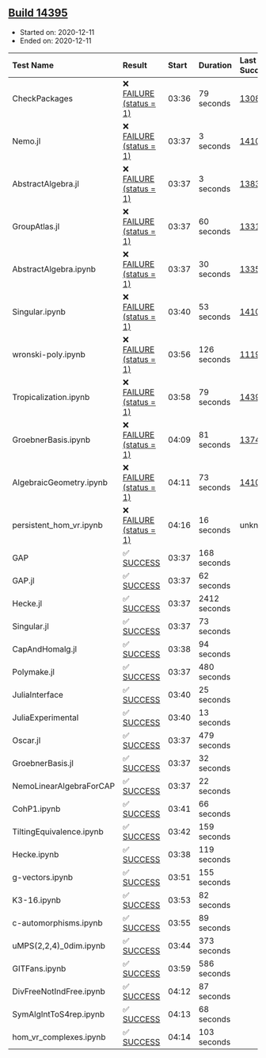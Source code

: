 ## [Build 14395](https://oscarci.mathematik.uni-kl.de/job/oscar/14395/)

* Started on: 2020-12-11
* Ended on: 2020-12-11

| Test Name    | Result | Start | Duration | Last Success | First Failure |
|:-------------|:-------|:------|:---------|:-------------|:--------------|
| CheckPackages | ❌ [FAILURE (status = 1)](https://oscarci.mathematik.uni-kl.de/job/oscar/14395/artifact/logs/build-14395/CheckPackages.log) | 03:36 | 79 seconds | [13085](https://oscarci.mathematik.uni-kl.de/job/oscar/13085/) | [13086](https://oscarci.mathematik.uni-kl.de/job/oscar/13086/) |
| Nemo.jl | ❌ [FAILURE (status = 1)](https://oscarci.mathematik.uni-kl.de/job/oscar/14395/artifact/logs/build-14395/Nemo.jl.log) | 03:37 | 3 seconds | [14101](https://oscarci.mathematik.uni-kl.de/job/oscar/14101/) | [14102](https://oscarci.mathematik.uni-kl.de/job/oscar/14102/) |
| AbstractAlgebra.jl | ❌ [FAILURE (status = 1)](https://oscarci.mathematik.uni-kl.de/job/oscar/14395/artifact/logs/build-14395/AbstractAlgebra.jl.log) | 03:37 | 3 seconds | [13837](https://oscarci.mathematik.uni-kl.de/job/oscar/13837/) | [13838](https://oscarci.mathematik.uni-kl.de/job/oscar/13838/) |
| GroupAtlas.jl | ❌ [FAILURE (status = 1)](https://oscarci.mathematik.uni-kl.de/job/oscar/14395/artifact/logs/build-14395/GroupAtlas.jl.log) | 03:37 | 60 seconds | [13311](https://oscarci.mathematik.uni-kl.de/job/oscar/13311/) | [13312](https://oscarci.mathematik.uni-kl.de/job/oscar/13312/) |
| AbstractAlgebra.ipynb | ❌ [FAILURE (status = 1)](https://oscarci.mathematik.uni-kl.de/job/oscar/14395/artifact/logs/build-14395/AbstractAlgebra.ipynb.log) | 03:37 | 30 seconds | [13355](https://oscarci.mathematik.uni-kl.de/job/oscar/13355/) | [13356](https://oscarci.mathematik.uni-kl.de/job/oscar/13356/) |
| Singular.ipynb | ❌ [FAILURE (status = 1)](https://oscarci.mathematik.uni-kl.de/job/oscar/14395/artifact/logs/build-14395/Singular.ipynb.log) | 03:40 | 53 seconds | [14101](https://oscarci.mathematik.uni-kl.de/job/oscar/14101/) | [14102](https://oscarci.mathematik.uni-kl.de/job/oscar/14102/) |
| wronski-poly.ipynb | ❌ [FAILURE (status = 1)](https://oscarci.mathematik.uni-kl.de/job/oscar/14395/artifact/logs/build-14395/wronski-poly.ipynb.log) | 03:56 | 126 seconds | [11192](https://oscarci.mathematik.uni-kl.de/job/oscar/11192/) | [11193](https://oscarci.mathematik.uni-kl.de/job/oscar/11193/) |
| Tropicalization.ipynb | ❌ [FAILURE (status = 1)](https://oscarci.mathematik.uni-kl.de/job/oscar/14395/artifact/logs/build-14395/Tropicalization.ipynb.log) | 03:58 | 79 seconds | [14394](https://oscarci.mathematik.uni-kl.de/job/oscar/14394/) | [14395](https://oscarci.mathematik.uni-kl.de/job/oscar/14395/) |
| GroebnerBasis.ipynb | ❌ [FAILURE (status = 1)](https://oscarci.mathematik.uni-kl.de/job/oscar/14395/artifact/logs/build-14395/GroebnerBasis.ipynb.log) | 04:09 | 81 seconds | [13748](https://oscarci.mathematik.uni-kl.de/job/oscar/13748/) | [13749](https://oscarci.mathematik.uni-kl.de/job/oscar/13749/) |
| AlgebraicGeometry.ipynb | ❌ [FAILURE (status = 1)](https://oscarci.mathematik.uni-kl.de/job/oscar/14395/artifact/logs/build-14395/AlgebraicGeometry.ipynb.log) | 04:11 | 73 seconds | [14101](https://oscarci.mathematik.uni-kl.de/job/oscar/14101/) | [14102](https://oscarci.mathematik.uni-kl.de/job/oscar/14102/) |
| persistent_hom_vr.ipynb | ❌ [FAILURE (status = 1)](https://oscarci.mathematik.uni-kl.de/job/oscar/14395/artifact/logs/build-14395/persistent_hom_vr.ipynb.log) | 04:16 | 16 seconds | unknown | unknown |
| GAP | ✅ [SUCCESS](https://oscarci.mathematik.uni-kl.de/job/oscar/14395/artifact/logs/build-14395/GAP.log) | 03:37 | 168 seconds |  |  |
| GAP.jl | ✅ [SUCCESS](https://oscarci.mathematik.uni-kl.de/job/oscar/14395/artifact/logs/build-14395/GAP.jl.log) | 03:37 | 62 seconds |  |  |
| Hecke.jl | ✅ [SUCCESS](https://oscarci.mathematik.uni-kl.de/job/oscar/14395/artifact/logs/build-14395/Hecke.jl.log) | 03:37 | 2412 seconds |  |  |
| Singular.jl | ✅ [SUCCESS](https://oscarci.mathematik.uni-kl.de/job/oscar/14395/artifact/logs/build-14395/Singular.jl.log) | 03:37 | 73 seconds |  |  |
| CapAndHomalg.jl | ✅ [SUCCESS](https://oscarci.mathematik.uni-kl.de/job/oscar/14395/artifact/logs/build-14395/CapAndHomalg.jl.log) | 03:38 | 94 seconds |  |  |
| Polymake.jl | ✅ [SUCCESS](https://oscarci.mathematik.uni-kl.de/job/oscar/14395/artifact/logs/build-14395/Polymake.jl.log) | 03:37 | 480 seconds |  |  |
| JuliaInterface | ✅ [SUCCESS](https://oscarci.mathematik.uni-kl.de/job/oscar/14395/artifact/logs/build-14395/JuliaInterface.log) | 03:40 | 25 seconds |  |  |
| JuliaExperimental | ✅ [SUCCESS](https://oscarci.mathematik.uni-kl.de/job/oscar/14395/artifact/logs/build-14395/JuliaExperimental.log) | 03:40 | 13 seconds |  |  |
| Oscar.jl | ✅ [SUCCESS](https://oscarci.mathematik.uni-kl.de/job/oscar/14395/artifact/logs/build-14395/Oscar.jl.log) | 03:37 | 479 seconds |  |  |
| GroebnerBasis.jl | ✅ [SUCCESS](https://oscarci.mathematik.uni-kl.de/job/oscar/14395/artifact/logs/build-14395/GroebnerBasis.jl.log) | 03:37 | 32 seconds |  |  |
| NemoLinearAlgebraForCAP | ✅ [SUCCESS](https://oscarci.mathematik.uni-kl.de/job/oscar/14395/artifact/logs/build-14395/NemoLinearAlgebraForCAP.log) | 03:37 | 22 seconds |  |  |
| CohP1.ipynb | ✅ [SUCCESS](https://oscarci.mathematik.uni-kl.de/job/oscar/14395/artifact/logs/build-14395/CohP1.ipynb.log) | 03:41 | 66 seconds |  |  |
| TiltingEquivalence.ipynb | ✅ [SUCCESS](https://oscarci.mathematik.uni-kl.de/job/oscar/14395/artifact/logs/build-14395/TiltingEquivalence.ipynb.log) | 03:42 | 159 seconds |  |  |
| Hecke.ipynb | ✅ [SUCCESS](https://oscarci.mathematik.uni-kl.de/job/oscar/14395/artifact/logs/build-14395/Hecke.ipynb.log) | 03:38 | 119 seconds |  |  |
| g-vectors.ipynb | ✅ [SUCCESS](https://oscarci.mathematik.uni-kl.de/job/oscar/14395/artifact/logs/build-14395/g-vectors.ipynb.log) | 03:51 | 155 seconds |  |  |
| K3-16.ipynb | ✅ [SUCCESS](https://oscarci.mathematik.uni-kl.de/job/oscar/14395/artifact/logs/build-14395/K3-16.ipynb.log) | 03:53 | 82 seconds |  |  |
| c-automorphisms.ipynb | ✅ [SUCCESS](https://oscarci.mathematik.uni-kl.de/job/oscar/14395/artifact/logs/build-14395/c-automorphisms.ipynb.log) | 03:55 | 89 seconds |  |  |
| uMPS(2,2,4)_0dim.ipynb | ✅ [SUCCESS](https://oscarci.mathematik.uni-kl.de/job/oscar/14395/artifact/logs/build-14395/uMPS-2-2-4-_0dim.ipynb.log) | 03:44 | 373 seconds |  |  |
| GITFans.ipynb | ✅ [SUCCESS](https://oscarci.mathematik.uni-kl.de/job/oscar/14395/artifact/logs/build-14395/GITFans.ipynb.log) | 03:59 | 586 seconds |  |  |
| DivFreeNotIndFree.ipynb | ✅ [SUCCESS](https://oscarci.mathematik.uni-kl.de/job/oscar/14395/artifact/logs/build-14395/DivFreeNotIndFree.ipynb.log) | 04:12 | 87 seconds |  |  |
| SymAlgIntToS4rep.ipynb | ✅ [SUCCESS](https://oscarci.mathematik.uni-kl.de/job/oscar/14395/artifact/logs/build-14395/SymAlgIntToS4rep.ipynb.log) | 04:13 | 68 seconds |  |  |
| hom_vr_complexes.ipynb | ✅ [SUCCESS](https://oscarci.mathematik.uni-kl.de/job/oscar/14395/artifact/logs/build-14395/hom_vr_complexes.ipynb.log) | 04:14 | 103 seconds |  |  |
